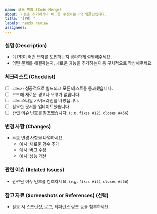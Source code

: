 ```yaml
---
name: 코드 병합 (Code Merge)
about: 기능을 추가하거나 버그를 수정하는 PR 템플릿입니다.
title: "[PR] "
labels: needs review
assignees:
---
```


### 설명 (Description)

- 이 PR이 어떤 변화를 도입하는지 명확하게 설명해주세요.
- 어떤 문제를 해결하는지, 새로운 기능을 추가하는지 등 구체적으로 작성해주세요.

### 체크리스트 (Checklist)

- [ ] 코드가 성공적으로 빌드되고 모든 테스트를 통과했습니다.
- [ ] 코드에 새로운 경고나 오류가 없습니다.
- [ ] 코드 스타일 가이드라인을 따랐습니다.
- [ ] 필요한 문서를 업데이트했습니다.
- [ ] 관련 이슈 번호를 참조했습니다. (e.g. `fixes #123`, `closes #456`)

### 변경 사항 (Changes)

- 주요 변경 사항을 나열하세요.
    - 예시: 새로운 함수 추가
    - 예시: 버그 수정
    - 예시: 성능 개선

### 관련 이슈 (Related Issues)

- 관련된 이슈 번호를 참조하세요. (e.g. `fixes #123`, `closes #456`)

### 참고 자료 (Screenshots or References) (선택)

- 필요 시 스크린샷, 로그, 레퍼런스 링크 등을 첨부하세요.

